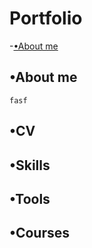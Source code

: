 # Portfolio
-[•About me](https://github.com/cbalderama/Portfolio/edit/main/README.md#about-me)
## •About me
    fasf
## •CV
## •Skills
## •Tools
## •Courses
